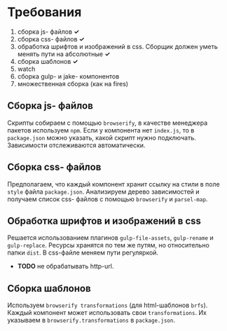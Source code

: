 # Требования

1. сборка js- файлов **✓**
1. сборка css- файлов **✓**
1. обработка шрифтов и изображений в css. Сборщик должен уметь менять пути на абсолютные **✓**
1. сборка шаблонов **✓**
1. watch
1. сборка gulp- и jake- компонентов
1. множественная сборка (как на fires)

## Сборка js- файлов

Скрипты собираем с помощью `browserify`, в качестве менеджера пакетов используем `npm`. Если у компонента нет `index.js`, то в `package.json` можно указать, какой скрипт нужно подключать. Зависимости отслеживаются автоматически.

## Сборка css- файлов

Предполагаем, что каждый компонент хранит ссылку на стили в поле `style` файла `package.json`. Анализируем дерево зависимостей и получаем список css- файлов с помощью `browserify` и `parsel-map`. 

## Обработка шрифтов и изображений в css

Решается использованием плагинов `gulp-file-assets`, `gulp-rename` и `gulp-replace`. Ресурсы хранятся по тем же путям, но относительно папки `dist`. В css-файле меняем пути регуляркой.

- **TODO** не обрабатывать http-url.

## Сборка шаблонов

Используем `browserify transformations` (для html-шаблонов `brfs`). Каждый компонент может использовать свои `transformations`. Их указываем в `browserify.transformations` в `package.json`.